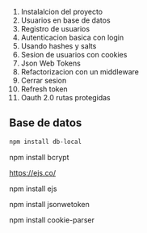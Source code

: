 1. Instalalcion del proyecto
2. Usuarios en base de datos
3. Registro de usuarios
4. Autenticacion basica con login
5. Usando hashes y salts
6. Sesion de usuarios con cookies
7. Json Web Tokens
8. Refactorizacion con un middleware
9. Cerrar sesion
10. Refresh token 
11. Oauth 2.0
rutas protegidas

## Base de datos 
```bash
npm install db-local
```
npm install bcrypt

https://ejs.co/

npm install ejs 

 npm install jsonwetoken

 npm install cookie-parser